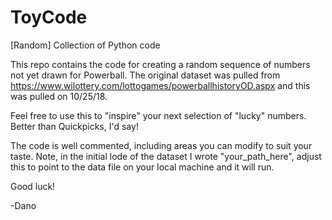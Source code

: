 # ToyCode
[Random] Collection of Python code

This repo contains the code for creating a random sequence of numbers not yet drawn for Powerball. The original dataset was pulled from https://www.wilottery.com/lottogames/powerballhistoryOD.aspx and this was pulled on 10/25/18.

Feel free to use this to "inspire" your next selection of "lucky" numbers. Better than Quickpicks, I'd say!

The code is well commented, including areas you can modify to suit your taste. Note, in the initial lode of the dataset I wrote "your_path_here", adjust this to point to the data file on your local machine and it will run.

Good luck!

-Dano
